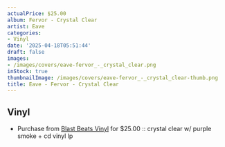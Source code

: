```yaml
---
actualPrice: $25.00
album: Fervor - Crystal Clear
artist: Eave
categories:
- Vinyl
date: '2025-04-18T05:51:44'
draft: false
images:
- /images/covers/eave-fervor_-_crystal_clear.png
inStock: true
thumbnailImage: /images/covers/eave-fervor_-_crystal_clear-thumb.png
title: Eave - Fervor - Crystal Clear
---
```


## Vinyl
* Purchase from [Blast Beats Vinyl](https://blastbeatsvinyl.com/products/eave-fervor-crystal-clear-w-purple-smoke-cd-vinyl-lp) for $25.00 :: crystal clear w/ purple smoke + cd vinyl lp
